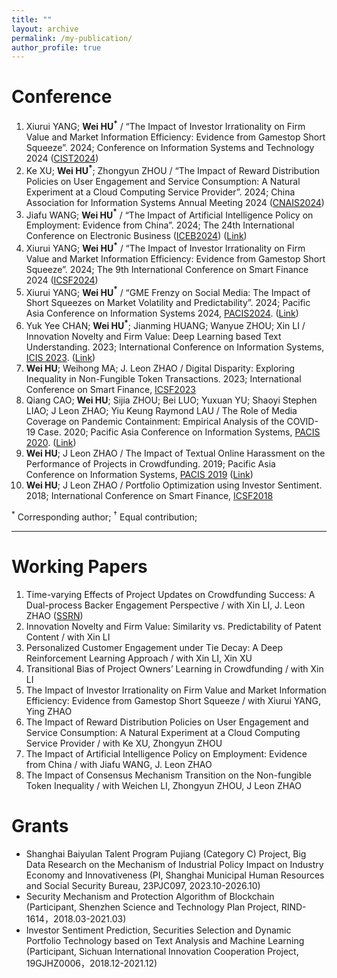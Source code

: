 ```yaml
---
title: ""
layout: archive
permalink: /my-publication/
author_profile: true
---
```




# Conference 

1. Xiurui YANG; **Wei HU$^{\ast}$** / “The Impact of Investor Irrationality on Firm Value and Market Information
Efficiency: Evidence from Gamestop Short Squeeze”. 2024; Conference on Information Systems and
Technology 2024 ([CIST2024](https://sites.google.com/view/cist2024/home?authuser=0)) 
1. Ke XU; **Wei HU$^{\ast}$**; Zhongyun ZHOU / “The Impact of Reward Distribution Policies on User Engagement
and Service Consumption: A Natural Experiment at a Cloud Computing Service Provider”. 2024; China
Association for Information Systems Annual Meeting 2024 ([CNAIS2024](https://tjhongcheng.com/cnais2024/113.html#link1))
1. Jiafu WANG; **Wei HU$^{\ast}$** / “The Impact of Artificial Intelligence Policy on Employment: Evidence from
China”. 2024; The 24th International Conference on Electronic Business ([ICEB2024](https://fbm.uic.edu.cn/iceb/)) ([Link](https://aisel.aisnet.org/iceb2024/31/))
1. Xiurui YANG; **Wei HU$^{\ast}$** / “The Impact of Investor Irrationality on Firm Value and Market Information
Efficiency: Evidence from Gamestop Short Squeeze”. 2024; The 9th International Conference on Smart
Finance 2024 ([ICSF2024](https://www.icsf2024.com/index.html))
1. Xiurui YANG; **Wei HU$^{\ast}$** / “GME Frenzy on Social Media: The Impact of Short Squeezes on Market Volatility and Predictability”. 2024; Pacific Asia Conference on Information Systems 2024, [PACIS2024](https://pacis2024.aisconferences.org/). ([Link](https://aisel.aisnet.org/pacis2024/track17_socmedia/track17_socmedia/18/))
2. Yuk Yee CHAN; **Wei HU$^{\ast}$**; Jianming HUANG; Wanyue ZHOU; Xin LI / Innovation Novelty and Firm Value: Deep Learning based Text Understanding. 2023; International Conference on Information Systems, [ICIS 2023](https://icis2023.aisconferences.org/). ([Link](https://aisel.aisnet.org/icis2023/dab_sc/dab_sc/8/))
3. **Wei HU**; Weihong MA; J. Leon ZHAO / Digital Disparity: Exploring Inequality in Non-Fungible Token Transactions. 2023; International Conference on Smart Finance, [ICSF2023](https://cbit.cuhk.edu.cn/ICSF/ICSF23/index.html)
4. Qiang CAO; **Wei HU**; Sijia ZHOU; Bei LUO; Yuxuan YU; Shaoyi Stephen LIAO; J Leon ZHAO; Yiu Keung Raymond LAU / The Role of Media Coverage on Pandemic Containment: Empirical Analysis of the COVID-19 Case. 2020; Pacific Asia Conference on Information Systems, [PACIS 2020](https://aisel.aisnet.org/pacis2020/). ([Link](https://aisel.aisnet.org/pacis2020/162/))
5. **Wei HU**; J Leon ZHAO / The Impact of Textual Online Harassment on the Performance of Projects in Crowdfunding. 2019; Pacific Asia Conference on Information Systems, [PACIS 2019](https://aisel.aisnet.org/pacis2019/) ([Link](https://aisel.aisnet.org/pacis2019/156/))
6. **Wei HU**; J Leon ZHAO / Portfolio Optimization using Investor Sentiment. 2018; International Conference on Smart Finance, [ICSF2018](http://epic.is.cityu.edu.hk/ICSF18/)

$^{\ast}$ Corresponding author; $^{\dagger}$ Equal contribution;

---

# Working Papers

1. Time-varying Effects of Project Updates on Crowdfunding Success: A Dual-process Backer Engagement Perspective / with Xin LI, J. Leon ZHAO ([SSRN](https://papers.ssrn.com/sol3/papers.cfm?abstract_id=3925150))
2. Innovation Novelty and Firm Value: Similarity vs. Predictability of Patent Content / with Xin LI
3. Personalized Customer Engagement under Tie Decay: A Deep Reinforcement Learning Approach / with Xin LI, Xin XU
4. Transitional Bias of Project Owners’ Learning in Crowdfunding / with Xin LI
5. The Impact of Investor Irrationality on Firm Value and Market Information Efficiency: Evidence from Gamestop Short Squeeze / with Xiurui YANG, Ying ZHAO
6. The Impact of Reward Distribution Policies on User Engagement and Service Consumption: A Natural Experiment at a Cloud Computing Service Provider / with Ke XU, Zhongyun ZHOU
7. The Impact of Artificial Intelligence Policy on Employment: Evidence from China / with Jiafu WANG, J. Leon ZHAO
8. The Impact of Consensus Mechanism Transition on the Non-fungible Token Inequality / with Weichen LI, Zhongyun ZHOU, J Leon ZHAO


# Grants

- Shanghai Baiyulan Talent Program Pujiang (Category C) Project, Big Data Research on the Mechanism of Industrial Policy Impact on Industry Economy and Innovativeness (PI, Shanghai Municipal Human Resources and Social Security Bureau, 23PJC097, 2023.10-2026.10)
- Security Mechanism and Protection Algorithm of Blockchain (Participant, Shenzhen Science and Technology Plan Project, RIND-1614，2018.03-2021.03)
- Investor Sentiment Prediction, Securities Selection and Dynamic Portfolio Technology based on Text Analysis and Machine Learning (Participant, Sichuan International Innovation Cooperation Project, 19GJHZ0006，2018.12-2021.12)